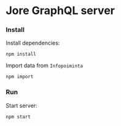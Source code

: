 
# Jore GraphQL server

### Install

Install dependencies:
```
npm install
```
Import data from `Infopoiminta`
```
npm import
```

### Run

Start server:
```
npm start
```
